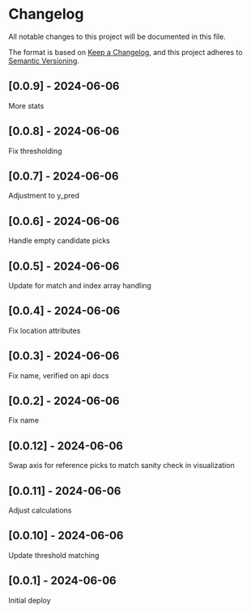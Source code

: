 # Changelog
All notable changes to this project will be documented in this file.

The format is based on [Keep a Changelog](https://keepachangelog.com/en/1.0.0/),
and this project adheres to [Semantic Versioning](https://semver.org/spec/v2.0.0.html).

## [0.0.9] - 2024-06-06
More stats

## [0.0.8] - 2024-06-06
Fix thresholding

## [0.0.7] - 2024-06-06
Adjustment to y_pred

## [0.0.6] - 2024-06-06
Handle empty candidate picks

## [0.0.5] - 2024-06-06
Update for match and index array handling

## [0.0.4] - 2024-06-06
Fix location attributes

## [0.0.3] - 2024-06-06
Fix name, verified on api docs

## [0.0.2] - 2024-06-06
Fix name

## [0.0.12] - 2024-06-06
Swap axis for reference picks to match sanity check in visualization

## [0.0.11] - 2024-06-06
Adjust calculations

## [0.0.10] - 2024-06-06
Update threshold matching

## [0.0.1] - 2024-06-06
Initial deploy
